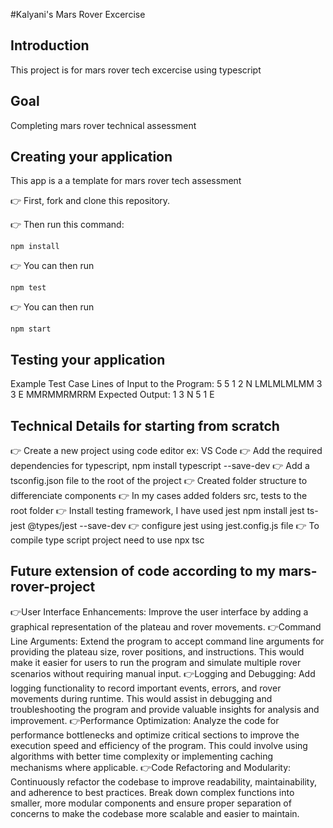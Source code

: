 #Kalyani's Mars Rover Excercise
## Introduction
This project is for mars rover tech excercise using typescript
## Goal
Completing mars rover technical assessment
## Creating your application

This app is a a template for mars rover tech assessment

👉 First, fork and clone this repository.

👉 Then run this command:

```
npm install
```

👉 You can then run

```
npm test
```

👉 You can then run

```
npm start
```
## Testing your application
Example Test Case 
Lines of Input to the Program: 5 5 
1 2 N 
LMLMLMLMM 
3 3 E 
MMRMMRMRRM 
Expected Output: 
1 3 N 
5 1 E

## Technical Details for starting from scratch
👉 Create a new project using code editor ex: VS Code
👉 Add the required dependencies for typescript, npm install typescript --save-dev
👉 Add a tsconfig.json file to the root of the project
👉 Created folder structure to differenciate components
👉 In my cases added folders src, tests to the root folder
👉 Install testing framework, I have used jest 
npm install jest ts-jest @types/jest --save-dev
👉 configure jest using jest.config.js file
👉 To compile type script project need to use npx tsc 

## Future extension of code according to my mars-rover-project
👉User Interface Enhancements: Improve the user interface by adding a graphical representation of the plateau and rover movements.
👉Command Line Arguments: Extend the program to accept command line arguments for providing the plateau size, rover positions, and instructions. This would make it easier for users to run the program and simulate multiple rover scenarios without requiring manual input.
👉Logging and Debugging: Add logging functionality to record important events, errors, and rover movements during runtime. This would assist in debugging and troubleshooting the program and provide valuable insights for analysis and improvement.
👉Performance Optimization: Analyze the code for performance bottlenecks and optimize critical sections to improve the execution speed and efficiency of the program. This could involve using algorithms with better time complexity or implementing caching mechanisms where applicable.
👉Code Refactoring and Modularity: Continuously refactor the codebase to improve readability, maintainability, and adherence to best practices. Break down complex functions into smaller, more modular components and ensure proper separation of concerns to make the codebase more scalable and easier to maintain.



